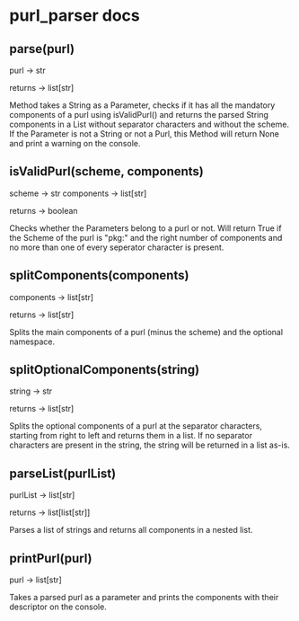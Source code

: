 
# purl_parser docs

## parse(purl)
purl        -> str

returns     -> list[str]

Method takes a String as a Parameter, checks if it has all the mandatory components of a purl using isValidPurl() and returns the parsed String components in a List without separator characters and without the scheme. If the Parameter is not a String or not a Purl, this Method will return None and print a warning on the console.

## isValidPurl(scheme, components)
scheme      -> str
components  -> list[str]

returns     -> boolean

Checks whether the Parameters belong to a purl or not. Will return True if the Scheme of the purl is "pkg:" and the right number of components and no more than one of every seperator character is present.

## splitComponents(components)
components  -> list[str]

returns     -> list[str]

Splits the main components of a purl (minus the scheme) and the optional namespace.

## splitOptionalComponents(string)
string      -> str

returns      -> list[str]

Splits the optional components of a purl at the separator characters, starting from right to left and returns them in a list. If no separator characters are present in the string, the string will be returned in a list as-is.

## parseList(purlList)
purlList    -> list[str]

returns     -> list[list[str]]

Parses a list of strings and returns all components in a nested list.

## printPurl(purl)
purl        -> list[str]

Takes a parsed purl as a parameter and prints the components with their descriptor on the console.